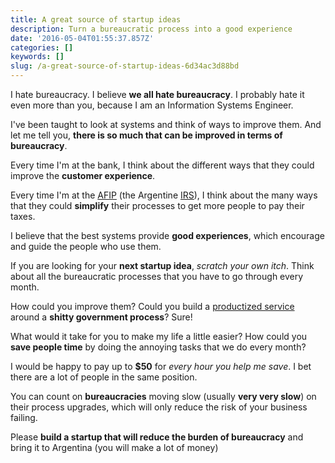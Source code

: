 ```yaml
---
title: A great source of startup ideas
description: Turn a bureaucratic process into a good experience
date: '2016-05-04T01:55:37.857Z'
categories: []
keywords: []
slug: /a-great-source-of-startup-ideas-6d34ac3d88bd
---
```


I hate bureaucracy. I believe **we all hate bureaucracy**. I probably hate it even more than you, because I am an Information Systems Engineer.

I've been taught to look at systems and think of ways to improve them. And let me tell you, **there is so much that can be improved in terms of bureaucracy**.

<!--more-->

Every time I'm at the bank, I think about the different ways that they could improve the **customer experience**.

Every time I'm at the [AFIP](http://afip.gov.ar/) (the Argentine [IRS](https://www.irs.gov/)), I think about the many ways that they could **simplify** their processes to get more people to pay their taxes.

I believe that the best systems provide **good experiences**, which encourage and guide the people who use them.

If you are looking for your **next startup idea**, _scratch your own itch_. Think about all the bureaucratic processes that you have to go through every month.

How could you improve them? Could you build a [productized service](https://casjam.com/why-productized-service/) around a **shitty government process**? Sure!

What would it take for you to make my life a little easier? How could you **save people time** by doing the annoying tasks that we do every month?

I would be happy to pay up to **$50** for _every hour you help me save_. I bet there are a lot of people in the same position.

You can count on **bureaucracies** moving slow (usually **very very slow**) on their process upgrades, which will only reduce the risk of your business failing.

Please **build a startup that will reduce the burden of bureaucracy** and bring it to Argentina (you will make a lot of money)
